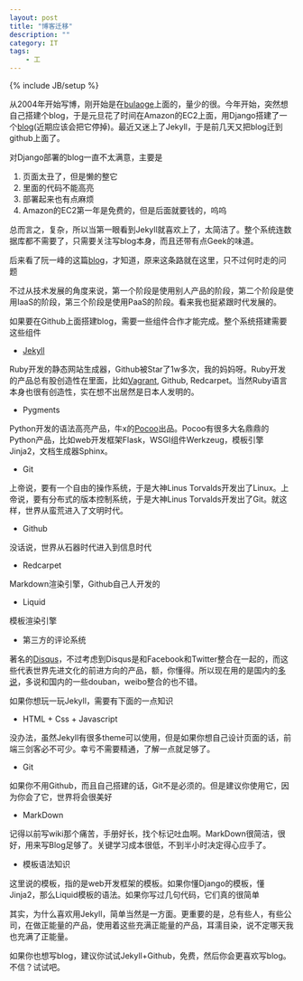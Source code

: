 ```yaml
---
layout: post
title: "博客迁移"
description: ""
category: IT
tags: 
    - 工
---
```

{% include JB/setup %}

从2004年开始写博，刚开始是在[bulaoge](http://bulaoge.com/?llbgurs)上面的，量少的很。今年开始，突然想自己搭建个blog，于是元旦花了时间在Amazon的EC2上面，用Django搭建了一个[blog](http://www.linbo.org/blog)(近期应该会把它停掉)。最近又迷上了Jekyll，于是前几天又把blog迁到github上面了。

对Django部署的blog一直不太满意，主要是

1. 页面太丑了，但是懒的整它
2. 里面的代码不能高亮
3. 部署起来也有点麻烦
4. Amazon的EC2第一年是免费的，但是后面就要钱的，呜呜

总而言之，复杂，所以当第一眼看到Jekyll就喜欢上了，太简洁了。整个系统连数据库都不需要了，只需要关注写blog本身，而且还带有点Geek的味道。

后来看了阮一峰的这篇[blog](http://www.ruanyifeng.com/blog/2012/08/blogging_with_jekyll.html)，才知道，原来这条路就在这里，只不过何时走的问题

不过从技术发展的角度来说，第一个阶段是使用别人产品的阶段，第二个阶段是使用IaaS的阶段，第三个阶段是使用PaaS的阶段。看来我也挺紧跟时代发展的。

如果要在Github上面搭建blog，需要一些组件合作才能完成。整个系统搭建需要这些组件

* [Jekyll](https://github.com/mojombo/jekyll)

Ruby开发的静态网站生成器，Github被Star了1w多次，我的妈妈呀。Ruby开发的产品总有股创造性在里面，比如[Vagrant](http://www.vagrantup.com/), Github, Redcarpet。当然Ruby语言本身也很有创造性，实在想不出居然是日本人发明的。

* Pygments

Python开发的语法高亮产品，牛x的[Pocoo](http://www.pocoo.org/)出品。Pocoo有很多大名鼎鼎的Python产品，比如web开发框架Flask，WSGI组件Werkzeug，模板引擎Jinja2，文档生成器Sphinx。

* Git

上帝说，要有一个自由的操作系统，于是大神Linus Torvalds开发出了Linux。上帝说，要有分布式的版本控制系统，于是大神Linus Torvalds开发出了Git。就这样，世界从蛮荒进入了文明时代。

* Github

没话说，世界从石器时代进入到信息时代

* Redcarpet

Markdown渲染引擎，Github自己人开发的

* Liquid

模板渲染引擎

* 第三方的评论系统

著名的[Disqus](http://www.disqus.com/)，不过考虑到Disqus是和Facebook和Twitter整合在一起的，而这些代表世界先进文化的前进方向的产品，额，你懂得。所以现在用的是国内的[多说](http://duoshuo.com/)，多说和国内的一些douban，weibo整合的也不错。

如果你想玩一玩Jekyll，需要有下面的一点知识

* HTML + Css + Javascript

没办法，虽然Jekyll有很多theme可以使用，但是如果你想自己设计页面的话，前端三剑客必不可少。幸亏不需要精通，了解一点就足够了。

* Git

如果你不用Github，而且自己搭建的话，Git不是必须的。但是建议你使用它，因为你会了它，世界将会很美好

* MarkDown

记得以前写wiki那个痛苦，手册好长，找个标记吐血啊。MarkDown很简洁，很好，用来写Blog足够了。关键学习成本很低，不到半小时决定得心应手了。

* 模板语法知识

这里说的模板，指的是web开发框架的模板。如果你懂Django的模板，懂Jinja2，那么Liquid模板的语法。如果你写过几句代码，它们真的很简单

其实，为什么喜欢用Jekyll，简单当然是一方面。更重要的是，总有些人，有些公司，在做正能量的产品，使用着这些充满正能量的产品，耳濡目染，说不定哪天我也充满了正能量。

如果你也想写blog，建议你试试Jekyll+Github，免费，然后你会更喜欢写blog。不信？试试吧。
